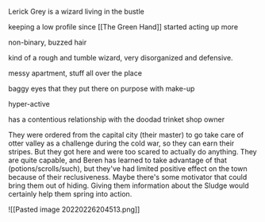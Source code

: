 Lerick Grey is a wizard living in the bustle

keeping a low profile since [[The Green Hand]] started acting up more

non-binary, buzzed hair

kind of a rough and tumble wizard, very disorganized and defensive.

messy apartment, stuff all over the place

baggy eyes that they put there on purpose with make-up

hyper-active

has a contentious relationship with the doodad trinket shop owner

They were ordered from the capital city (their master) to go take care of otter valley as a challenge during the cold war, so they can earn their stripes. But they got here and were too scared to actually do anything. They are quite capable, and Beren has learned to take advantage of that (potions/scrolls/such), but they've had limited positive effect on the town because of their reclusiveness. Maybe there's some motivator that could bring them out of hiding. Giving them information about the Sludge would certainly help them spring into action.

![[Pasted image 20220226204513.png]]